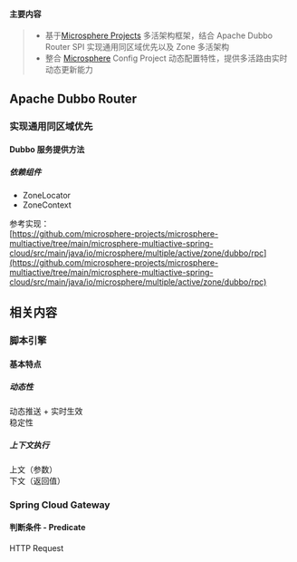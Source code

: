 > <a name="Ulu3O"></a>
#### 主要内容
> - 基于[Microsphere Projects](https://github.com/microsphere-projects) 多活架构框架，结合 Apache Dubbo Router SPI 实现通用同区域优先以及 Zone 多活架构
> - 整合 [Microsphere](https://github.com/microsphere-projects) Config Project 动态配置特性，提供多活路由实时动态更新能力


<a name="d4FdG"></a>
## Apache Dubbo Router
<a name="J0VUX"></a>
### **实现通用同区域优先**
<a name="AchLW"></a>
#### Dubbo 服务提供方法
<a name="MGnbA"></a>
##### 依赖组件

- ZoneLocator
- ZoneContext

参考实现：<br />[https://github.com/microsphere-projects/microsphere-multiactive/tree/main/microsphere-multiactive-spring-cloud/src/main/java/io/microsphere/multiple/active/zone/dubbo/rpc](https://github.com/microsphere-projects/microsphere-multiactive/tree/main/microsphere-multiactive-spring-cloud/src/main/java/io/microsphere/multiple/active/zone/dubbo/rpc)
<a name="v3z7k"></a>
## 相关内容
<a name="dlI3S"></a>
### 脚本引擎
<a name="SODZ5"></a>
#### 基本特点
<a name="Ohv2n"></a>
##### 动态性
动态推送 + 实时生效<br />稳定性
<a name="nKwcD"></a>
##### 上下文执行
上文（参数）<br />下文（返回值）

<a name="oprHb"></a>
### Spring Cloud Gateway
<a name="NQqEY"></a>
#### 判断条件 - Predicate
HTTP Request

